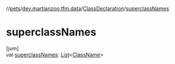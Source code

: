 //[pets](../../../index.md)/[dev.martianzoo.tfm.data](../index.md)/[ClassDeclaration](index.md)/[superclassNames](superclass-names.md)

# superclassNames

[jvm]\
val [superclassNames](superclass-names.md): [List](https://kotlinlang.org/api/latest/jvm/stdlib/kotlin.collections/-list/index.html)&lt;[ClassName](../../dev.martianzoo.tfm.pets.ast/-class-name/index.md)&gt;
